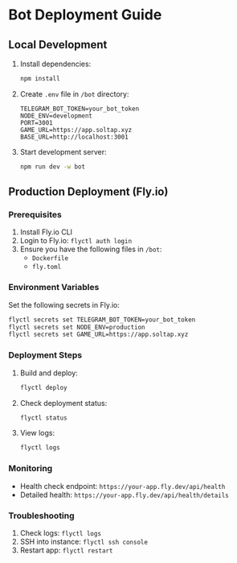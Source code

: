 # Bot Deployment Guide

## Local Development
1. Install dependencies:
   ```bash
   npm install
   ```

2. Create `.env` file in `/bot` directory:
   ```env
   TELEGRAM_BOT_TOKEN=your_bot_token
   NODE_ENV=development
   PORT=3001
   GAME_URL=https://app.soltap.xyz
   BASE_URL=http://localhost:3001
   ```

3. Start development server:
   ```bash
   npm run dev -w bot
   ```

## Production Deployment (Fly.io)

### Prerequisites
1. Install Fly.io CLI
2. Login to Fly.io: `flyctl auth login`
3. Ensure you have the following files in `/bot`:
   - `Dockerfile`
   - `fly.toml`

### Environment Variables
Set the following secrets in Fly.io:
```bash
flyctl secrets set TELEGRAM_BOT_TOKEN=your_bot_token
flyctl secrets set NODE_ENV=production
flyctl secrets set GAME_URL=https://app.soltap.xyz
```

### Deployment Steps
1. Build and deploy:
   ```bash
   flyctl deploy
   ```

2. Check deployment status:
   ```bash
   flyctl status
   ```

3. View logs:
   ```bash
   flyctl logs
   ```

### Monitoring
- Health check endpoint: `https://your-app.fly.dev/api/health`
- Detailed health: `https://your-app.fly.dev/api/health/details`

### Troubleshooting
1. Check logs: `flyctl logs`
2. SSH into instance: `flyctl ssh console`
3. Restart app: `flyctl restart` 